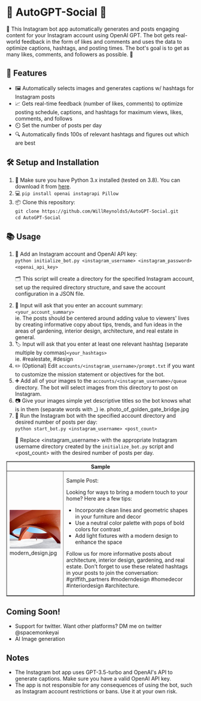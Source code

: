 <!DOCTYPE html>
<html>
<body>
	<h1>🤖 AutoGPT-Social 📸</h1>
	<p>🚀 This Instagram bot app automatically generates and posts engaging content for your Instagram account using OpenAI GPT. The bot gets real-world feedback in the form of likes and comments and uses the data to optimize captions, hashtags, and posting times. The bot's goal is to get as many likes, comments, and followers as possible. 💯</p>
<h2>🌟 Features</h2>
<ul>
	<li>🖼️ Automatically selects images and generates captions w/ hashtags for Instagram posts</li>
    <li>📈 Gets real-time feedback (number of likes, comments) to optimize posting schedule, captions, and hashtags for maximum views, likes, comments, and follows</li>
	<li>⏲️ Set the number of posts per day</li>
	<li>🔍 Automatically finds 100s of relevant hashtags and figures out which are best</li>
</ul>
<h2>🛠️ Setup and Installation</h2>
<ol>
	<li>🐍 Make sure you have Python 3.x installed (tested on 3.8). You can download it from <a href="https://www.python.org/downloads/">here</a>.</li>
	<li>💻 <code>pip install openai instagrapi Pillow</code></li>
	<li>📦 Clone this repository:<br>
	<code>git clone https://github.com/WillReynolds5/AutoGPT-Social.git</code><br>
	<code>cd AutoGPT-Social</code></li>
</ol>
<h2>📚 Usage</h2>
<ol>
	<li>🔑 Add an Instagram account and OpenAI API key:<br>
	<code>python initialize_bot.py &lt;instagram_username&gt; &lt;instagram_password&gt; &lt;openai_api_key&gt;</code></li>
	<p>🗂️ This script will create a directory for the specified Instagram account, set up the required directory structure, and save the account configuration in a JSON file.</p>
	<li>📝 Input will ask that you enter an account summary: <code>&lt;your_account_summary&gt;</code> <br> ie. The posts should be centered around adding value to viewers' lives by creating informative copy about tips, trends, and fun ideas in the areas of gardening, interior design, architecture, and real estate in general.</li>
	<li>🏷️ Input will ask that you enter at least one relevant hashtag (separate multiple by commas)<code>&lt;your_hashtags&gt;</code> <br> ie. #realestate, #design</li>
	<li>✏️ (Optional) Edit <code>accounts/&lt;instagram_username&gt;/prompt.txt</code> if you want to customize the mission statement or objectives for the bot.</li>
	<li>➕ Add all of your images to the <code>accounts/&lt;instagram_username&gt;/queue</code> directory. The bot will select images from this directory to post on Instagram.</li>
    <li>📷 Give your images simple yet descriptive titles so the bot knows what is in them (separate words with _) ie. photo_of_golden_gate_bridge.jpg</li>
    <li>🚀 Run the Instagram bot with the specified account directory and desired number of posts per day:<br>
	<code>python start_bot.py &lt;instagram_username&gt; &lt;post_count&gt;</code></li>
	<p>🔄 Replace &lt;instagram_username&gt; with the appropriate Instagram username directory created by the <code>initialize_bot.py</code> script and &lt;post_count&gt; with the desired number of posts per day.</p>
</ol>
<!-- Add this section where you want to include the table -->
<section>
    <table border="1" cellspacing="0" cellpadding="5">
        <thead>
            <tr>
                <th colspan="2">Sample</th>
            </tr>
        </thead>
        <tbody>
            <tr>
                <td>
                    <img src="sample/modern_design.jpg" alt="Image" width="200"><br>
                    <span>modern_design.jpg</span>
                </td>
                <td>
                    <p>Sample Post:</p>
                    <p>Looking for ways to bring a modern touch to your home? Here are a few tips:<br><ul>
                    <li>Incorporate clean lines and geometric shapes in your furniture and decor</li>
                    <li>Use a neutral color palette with pops of bold colors for contrast</li>
                    <li>Add light fixtures with a modern design to enhance the space</li>
                    </ul>
        <p>Follow us for more informative posts about architecture, interior design, gardening, and real estate. Don't forget to use these related hashtags in your posts to join the conversation: #griffith_partners #moderndesign #homedecor #interiordesign #architecture.</p>
                </td>
            </tr>
        </tbody>
    </table>
</section>
<h2>Coming Soon!</h2>
<ul>
	<li>Support for twitter. Want other platforms? DM me on twitter @spacemonkeyai</li>
	<li>AI Image generation</li>
</ul>

<h2>Notes</h2>
<ul>
	<li>The Instagram bot app uses GPT-3.5-turbo and OpenAI's API to generate captions. Make sure you have a valid OpenAI API key.</li>
	<li>The app is not responsible for any consequences of using the bot, such as Instagram account restrictions or bans. Use it at your own risk.</li>
</ul>
</body>
</html>
